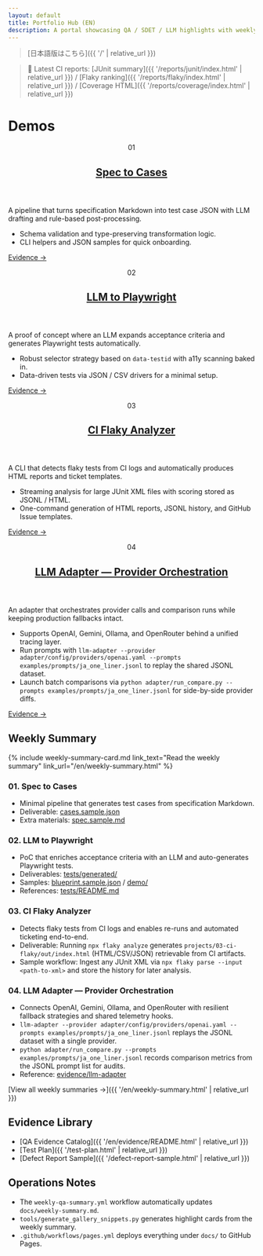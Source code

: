 ```yaml
---
layout: default
title: Portfolio Hub (EN)
description: A portal showcasing QA / SDET / LLM highlights with weekly summaries in English
---
```


> [日本語版はこちら]({{ '/' | relative_url }})

> 🔎 Latest CI reports: [JUnit summary]({{ '/reports/junit/index.html' | relative_url }}) / [Flaky ranking]({{ '/reports/flaky/index.html' | relative_url }}) / [Coverage HTML]({{ '/reports/coverage/index.html' | relative_url }})

# Demos

<div class="demo-grid">
  <article class="demo-card">
    <header>
      <p class="demo-card__id">01</p>
      <h2><a href="{{ '/en/evidence/spec2cases.html' | relative_url }}">Spec to Cases</a></h2>
    </header>
    <p>A pipeline that turns specification Markdown into test case JSON with LLM drafting and rule-based post-processing.</p>
    <ul>
      <li>Schema validation and type-preserving transformation logic.</li>
      <li>CLI helpers and JSON samples for quick onboarding.</li>
    </ul>
    <p><a class="demo-card__link" href="{{ '/en/evidence/spec2cases.html' | relative_url }}">Evidence &rarr;</a></p>
  </article>

  <article class="demo-card">
    <header>
      <p class="demo-card__id">02</p>
      <h2><a href="{{ '/en/evidence/llm2pw.html' | relative_url }}">LLM to Playwright</a></h2>
    </header>
    <p>A proof of concept where an LLM expands acceptance criteria and generates Playwright tests automatically.</p>
    <ul>
      <li>Robust selector strategy based on <code>data-testid</code> with a11y scanning baked in.</li>
      <li>Data-driven tests via JSON / CSV drivers for a minimal setup.</li>
    </ul>
    <p><a class="demo-card__link" href="{{ '/en/evidence/llm2pw.html' | relative_url }}">Evidence &rarr;</a></p>
  </article>

  <article class="demo-card">
    <header>
      <p class="demo-card__id">03</p>
      <h2><a href="{{ '/en/evidence/flaky.html' | relative_url }}">CI Flaky Analyzer</a></h2>
    </header>
    <p>A CLI that detects flaky tests from CI logs and automatically produces HTML reports and ticket templates.</p>
    <ul>
      <li>Streaming analysis for large JUnit XML files with scoring stored as JSONL / HTML.</li>
      <li>One-command generation of HTML reports, JSONL history, and GitHub Issue templates.</li>
    </ul>
    <p><a class="demo-card__link" href="{{ '/en/evidence/flaky.html' | relative_url }}">Evidence &rarr;</a></p>
  </article>

  <article class="demo-card">
    <header>
      <p class="demo-card__id">04</p>
      <h2><a href="{{ '/en/evidence/llm-adapter.html' | relative_url }}">LLM Adapter — Provider Orchestration</a></h2>
    </header>
    <p>An adapter that orchestrates provider calls and comparison runs while keeping production fallbacks intact.</p>
    <ul>
      <li>Supports OpenAI, Gemini, Ollama, and OpenRouter behind a unified tracing layer.</li>
      <li>Run prompts with <code>llm-adapter --provider adapter/config/providers/openai.yaml --prompts examples/prompts/ja_one_liner.jsonl</code> to replay the shared JSONL dataset.</li>
      <li>Launch batch comparisons via <code>python adapter/run_compare.py --prompts examples/prompts/ja_one_liner.jsonl</code> for side-by-side provider diffs.</li>
    </ul>
    <p><a class="demo-card__link" href="{{ '/en/evidence/llm-adapter.html' | relative_url }}">Evidence &rarr;</a></p>
  </article>
</div>

## Weekly Summary

{% include weekly-summary-card.md link_text="Read the weekly summary" link_url="/en/weekly-summary.html" %}

### 01. Spec to Cases
- Minimal pipeline that generates test cases from specification Markdown.
- Deliverable: [cases.sample.json](https://github.com/Ryosuke4219/portfolio/blob/main/docs/examples/spec2cases/cases.sample.json)
- Extra materials: [spec.sample.md](https://github.com/Ryosuke4219/portfolio/blob/main/docs/examples/spec2cases/spec.sample.md)

### 02. LLM to Playwright
- PoC that enriches acceptance criteria with an LLM and auto-generates Playwright tests.
- Deliverables: [tests/generated/](https://github.com/Ryosuke4219/portfolio/tree/main/projects/02-blueprint-to-playwright/tests/generated)
- Samples: [blueprint.sample.json](https://github.com/Ryosuke4219/portfolio/blob/main/docs/examples/llm2pw/blueprint.sample.json) / [demo/](https://github.com/Ryosuke4219/portfolio/tree/main/docs/examples/llm2pw/demo)
- References: [tests/README.md](https://github.com/Ryosuke4219/portfolio/blob/main/projects/02-blueprint-to-playwright/tests/README.md)

### 03. CI Flaky Analyzer
- Detects flaky tests from CI logs and enables re-runs and automated ticketing end-to-end.
- Deliverable: Running `npx flaky analyze` generates `projects/03-ci-flaky/out/index.html` (HTML/CSV/JSON) retrievable from CI artifacts.
- Sample workflow: Ingest any JUnit XML via `npx flaky parse --input <path-to-xml>` and store the history for later analysis.

### 04. LLM Adapter — Provider Orchestration
- Connects OpenAI, Gemini, Ollama, and OpenRouter with resilient fallback strategies and shared telemetry hooks.
- `llm-adapter --provider adapter/config/providers/openai.yaml --prompts examples/prompts/ja_one_liner.jsonl` replays the JSONL dataset with a single provider.
- `python adapter/run_compare.py --prompts examples/prompts/ja_one_liner.jsonl` records comparison metrics from the JSONL prompt list for audits.
- Reference: [evidence/llm-adapter](https://ryosuke4219.github.io/portfolio/evidence/llm-adapter.html)

[View all weekly summaries &rarr;]({{ '/en/weekly-summary.html' | relative_url }})

## Evidence Library

- [QA Evidence Catalog]({{ '/en/evidence/README.html' | relative_url }})
- [Test Plan]({{ '/test-plan.html' | relative_url }})
- [Defect Report Sample]({{ '/defect-report-sample.html' | relative_url }})

## Operations Notes

- The `weekly-qa-summary.yml` workflow automatically updates `docs/weekly-summary.md`.
- `tools/generate_gallery_snippets.py` generates highlight cards from the weekly summary.
- `.github/workflows/pages.yml` deploys everything under `docs/` to GitHub Pages.
